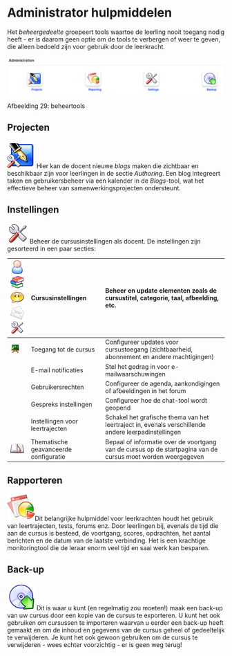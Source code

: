 # Administrator hulpmiddelen

Het _beheergedeelte_ groepeert tools waartoe de leerling nooit toegang nodig heeft - er is daarom geen optie om de tools te verbergen of weer te geven, die alleen bedoeld zijn voor gebruik door de leerkracht.

![](../../.gitbook/assets/images31%20%288%29.png)

Afbeelding 29: beheertools

## Projecten <a id="projects"></a>

![](../../.gitbook/assets/graphics107%20%283%29.png) Hier kan de docent nieuwe _blogs_ maken die zichtbaar en beschikbaar zijn voor leerlingen in de sectie _Authoring_. Een blog integreert taken en gebruikersbeheer via een kalender in de _Blogs_-tool, wat het effectieve beheer van samenwerkingsprojecten ondersteunt.

## Instellingen <a id="settings"></a>

![](../../.gitbook/assets/graphics108%20%283%29.png) Beheer de cursusinstellingen als docent. De instellingen zijn gesorteerd in een paar secties:

| ![](../../.gitbook/assets/images282%20%284%29.png)![](../../.gitbook/assets/images284%20%284%29.png)![](../../.gitbook/assets/images283%20%284%29.png)![](../../.gitbook/assets/images281%20%284%29.png)![](../../.gitbook/assets/graphics109%20%284%29.png) | Cursusinstellingen | Beheer en update elementen zoals de cursustitel, categorie, taal, afbeelding, etc. |
| :--- | :--- | :--- |
| ![](../../.gitbook/assets/graphics110%20%284%29.png) | Toegang tot de cursus | Configureer updates voor cursustoegang \(zichtbaarheid, abonnement en andere machtigingen\) |
|  | E-mail notificaties | Stel het gedrag in voor e-mailwaarschuwingen |
|  | Gebruikersrechten | Configureer de agenda, aankondigingen of afbeeldingen in het forum |
|  | Gespreks instellingen | Configureer hoe de chat-tool wordt geopend |
|  | Instellingen voor leertrajecten | Schakel het grafische thema van het leertraject in, evenals verschillende andere leerpadinstellingen |
| ![](../../.gitbook/assets/images285%20%284%29.png) | Thematische geavanceerde configuratie | Bepaal of informatie over de voortgang van de cursus op de startpagina van de cursus moet worden weergegeven |

## Rapporteren <a id="reporting"></a>

![](../../.gitbook/assets/graphics113%20%283%29.png)Dit belangrijke hulpmiddel voor leerkrachten houdt het gebruik van leertrajecten, tests, forums enz. Door leerlingen bij, evenals de tijd die aan de cursus is besteed, de voortgang, scores, opdrachten, het aantal berichten en de datum van de laatste verbinding. Het is een krachtige monitoringtool die de leraar enorm veel tijd en saai werk kan besparen.

## Back-up <a id="backup"></a>

![](../../.gitbook/assets/graphics346%20%283%29.png) Dit is waar u kunt \(en regelmatig zou moeten!\) maak een back-up van uw cursus door een kopie van de cursus te exporteren. U kunt het ook gebruiken om cursussen te importeren waarvan u eerder een back-up heeft gemaakt en om de inhoud en gegevens van de cursus geheel of gedeeltelijk te verwijderen. Je kunt het ook gewoon gebruiken om de cursus te verwijderen - wees echter voorzichtig - er is geen weg terug!

